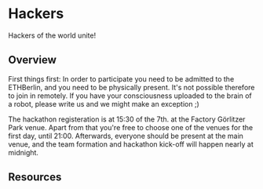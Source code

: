 # Hackers
Hackers of the world unite!

## Overview
First things first: In order to participate you need to be admitted to the ETHBerlin, and you need to be physically
present. It's not possible therefore to join in remotely. If you have your consciousness uploaded to the brain of a robot,
please write us and we might make an exception ;)

The hackathon registeration is at 15:30 of the 7th. at the Factory Görlitzer Park venue. Apart from that
you're free to choose one of the venues for the first day, until 21:00. Afterwards, everyone should be
present at the main venue, and the team formation and hackathon kick-off will happen nearly at midnight.

## Resources
